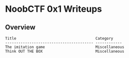 # NoobCTF 0x1 Writeups

## Overview
```
Title                                    Category     
---------------------------------------- ------------ 
The imitation game                       Miscellaneous       
Think OUT THE BOX                        Miscellaneous
```